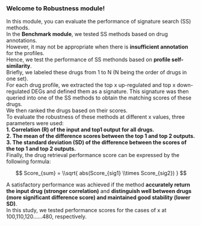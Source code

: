 ### Welcome to Robustness module!
In this module, you can evaluate the performance of signature search (SS) methods.  
In the **Benchmark module**, we tested SS methods based on drug annotations.   
However, it may not be appropriate when there is **insufficient annotation** for the profiles.   
Hence, we test the performance of SS methonds based on **profile self-similarity**.  
Briefly, we labeled these drugs from 1 to N (N being the order of drugs in one set).  
For each drug profile, we extracted the top x up-regulated and top x down-regulated DEGs and defined them as a signature. This signature was then queried into one of the SS methods to obtain the matching scores of these drugs.  
We then ranked the drugs based on their scores.  
To evaluate the robustness of these methods at different x values, three parameters were used:  
**1. Correlation (R) of the input and top1 output for all drugs.**  
**2. The mean of the difference scores between the top 1 and top 2 outputs.**  
**3. The standard deviation (SD) of the difference between the scores of the top 1 and top 2 outputs.**  
Finally, the drug retrieval performance score can be expressed by the following formula:

$$ 
Score_{sum} =  \\sqrt{ abs(Score_{sig1} \\times Score_{sig2}) }
$$

A satisfactory performance was achieved if the method **accurately return the input drug (stronger correlation)** and **distinguish well between drugs (more significant difference score) and maintained good stability (lower SD)**.  
In this study, we tested performance scores for the cases of x at 100,110,120......480, respectively.
